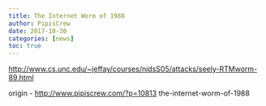 ```yaml
---
title: The Internet Worm of 1988
author: PipisCrew
date: 2017-10-30
categories: [news]
toc: true
---
```


http://www.cs.unc.edu/~jeffay/courses/nidsS05/attacks/seely-RTMworm-89.html

origin - http://www.pipiscrew.com/?p=10813 the-internet-worm-of-1988